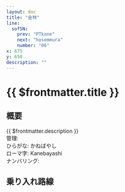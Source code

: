 ```yaml
---
layout: doc
title: "金林"
line:
  sofSN:
    prev: "PTkane"
    next: "hosemmura"
    number: "06"
x: 675
y: 650
description: ""
---
```


# {{ $frontmatter.title }}
<!-- ![駅の写真の説明](駅の写真のURL) -->

## 概要
{{ $frontmatter.description }}  
管理:   
ひらがな: かねばやし  
ローマ字: Kanebayashi  
ナンバリング: <Numberling />

## 乗り入れ路線
<LineInfo />